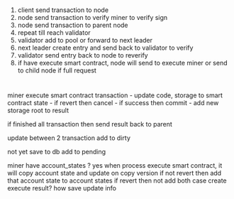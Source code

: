 #
1. client send transaction to node
2. node send transaction to verify miner to verify sign
3. node send transaction to parent node
4. repeat till reach validator
5. validator add to pool or forward to next leader
6. next leader create entry and send back to validator to verify 
7. validator send entry back to node to reverify
8. if have execute smart contract, node will send to execute miner or send to child node if full request



#
miner execute smart contract transaction
    - update code, storage to smart contract state
    - if revert then cancel
    - if success then commit
    - add new storage root to result

if finished all transaction then send result back to parent



update between 2 transaction
add to dirty

not yet save to db
add to pending


miner have account_states ? yes
    when process execute smart contract, it will copy account state and update on copy version
    if not revert then add that account state to account states
    if revert then not add
    both case create execute result? how
    save update info 
